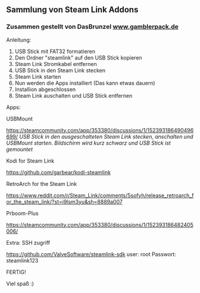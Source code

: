 ## Sammlung von Steam Link Addons 
### Zusammen gestellt von DasBrunzel www.gamblerpack.de

Anleitung:
  1. USB Stick mit FAT32 formatieren
1.   Den Ordner "steamlink" auf den USB Stick kopieren
1.   Steam Link Stromkabel entfernen
1.   USB Stick in den Steam Link stecken
1.   Steam Link starten
1.   Nun werden die Apps installiert (Das kann etwas dauern)
1.   Installion abgeschlossen
1.   Steam Link auschalten und USB Stick entfernen



Apps:

  USBMount
  
  https://steamcommunity.com/app/353380/discussions/1/152393186490496699/
  _USB Stick in den ausgeschalteten Steam Link stecken, anschalten und USBMount starten. Bildschirm wird kurz schwarz und USB Stick ist
  gemountet_

  Kodi for Steam Link
  
  https://github.com/garbear/kodi-steamlink
  
  RetroArch for the Steam Link
  
  https://www.reddit.com/r/Steam_Link/comments/5sofyh/release_retroarch_for_the_steam_link/?st=j9lsm3yu&sh=8889a007
  
  Prboom-Plus
  
  https://steamcommunity.com/app/353380/discussions/1/152393186482405006/
  
  
Extra:
  SSH zugriff
  
  https://github.com/ValveSoftware/steamlink-sdk
  user: root Passwort: steamlink123



  
  FERTIG!
  
  Viel spaß :)
